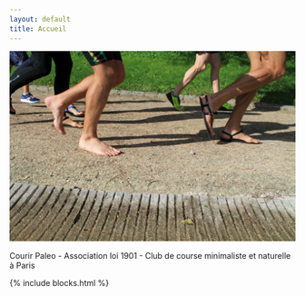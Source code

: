 ```yaml
---
layout: default
title: Accueil
---
```


![Courir Paleo](/assets/images/CourirPaleo_Montsouris_pieds_1600px.jpg)

Courir Paleo - Association loi 1901 - Club de course minimaliste et naturelle à Paris

{% include blocks.html %}

